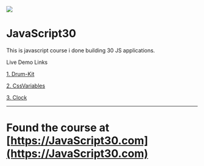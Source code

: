 ﻿![](https://javascript30.com/images/JS3-social-share.png)

# JavaScript30

This is javascript course i done building 30 JS applications.

Live Demo Links

[1. Drum-Kit](https://gowthamk17.github.io/JavaScript30/Drum-Kit)

[2. CssVariables](https://gowthamk17.github.io/JavaScript30/CSSVariables)

[3. Clock](https://gowthamk17.github.io/JavaScript30/Clock)

---

# Found the course at [https://JavaScript30.com](https://JavaScript30.com)

